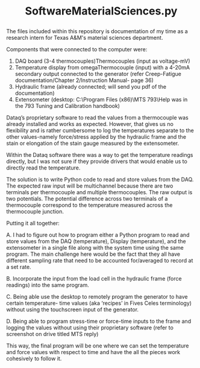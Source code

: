 # <p align="center">SoftwareMaterialSciences.py<p>

The files included within this repository is documentation of my time as a research intern for Texas A&M's material sciences department. 

Components that were connected to the computer were:

1. DAQ board (3-4 thermocouples)Thermocouples (input as voltage-mV)
2. Temperature display from omegaThermocouple (input) with a 4-20mA secondary output
connected to the generator (refer Creep-Fatigue documentation/Chapter 2/Instruction Manual-
page 36)
3. Hydraulic frame (already connected; will send you pdf of the documentation)
4. Extensometer (desktop: C:\\Program Files (x86)\MTS 793\Help was in the 793 Tuning and
Calibration handbook)

Dataq’s proprietary software to read the values from a thermocouple was already installed and works as
expected. However, that gives us no flexibility and is rather cumbersome to log the temperatures
separate to the other values-namely force/stress applied by the hydraulic frame and the stain or
elongation of the stain gauge measured by the extensometer.

Within the Dataq software there was a way to get the temperature readings directly, but I was not sure if
they provide drivers that would enable us to directly read the temperature.
  
The solution is to write Python code to read and store values from the DAQ. The expected raw
input will be multichannel because there are two terminals per thermocouple and multiple
thermocouples. The raw output is two potentials. The potential difference across two terminals of a
thermocouple correspond to the temperature measured across the thermocouple junction.


Putting it all together:

A. I had to figure out how to program either a Python program to read and store values from
the DAQ (temperature), Display (temperature), and the extensometer in a single file along with
the system time using the same program. The main challenge here would be the fact that they
all have different sampling rate that need to be accounted for/averaged to record at a set rate.
  
B. Incorporate the input from the load cell in the hydraulic frame (force readings) into the same
program.
  
C. Being able use the desktop to remotely program the generator to have certain temperature-
time values (aka ‘recipes’ in Fives Celes terminology) without using the touchscreen input of the
generator.
  
D. Being able to program stress-time or force-time inputs to the frame and logging the values
without using their proprietary software (refer to screenshot on drive titled MTS reply)

This way, the final program will be one where we can set the temperature and force values with respect
to time and have the all the pieces work cohesively to follow it.
